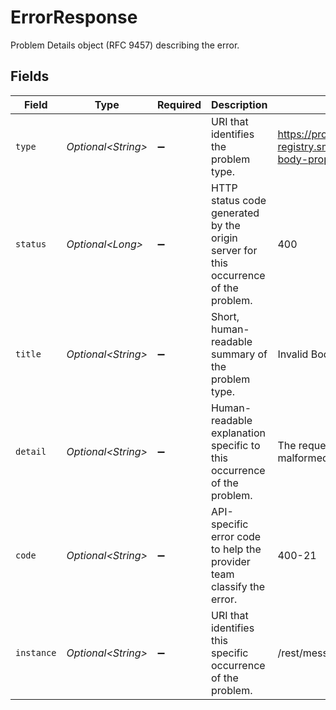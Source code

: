 # ErrorResponse

Problem Details object (RFC 9457) describing the error.


## Fields

| Field                                                                               | Type                                                                                | Required                                                                            | Description                                                                         | Example                                                                             |
| ----------------------------------------------------------------------------------- | ----------------------------------------------------------------------------------- | ----------------------------------------------------------------------------------- | ----------------------------------------------------------------------------------- | ----------------------------------------------------------------------------------- |
| `type`                                                                              | *Optional\<String>*                                                                 | :heavy_minus_sign:                                                                  | URI that identifies the problem type.                                               | https://problems-registry.smartbear.com/invalid-body-property-format                |
| `status`                                                                            | *Optional\<Long>*                                                                   | :heavy_minus_sign:                                                                  | HTTP status code generated by the origin server for this occurrence of the problem. | 400                                                                                 |
| `title`                                                                             | *Optional\<String>*                                                                 | :heavy_minus_sign:                                                                  | Short, human-readable summary of the problem type.                                  | Invalid Body property format                                                        |
| `detail`                                                                            | *Optional\<String>*                                                                 | :heavy_minus_sign:                                                                  | Human-readable explanation specific to this occurrence of the problem.              | The request body contains a malformed property                                      |
| `code`                                                                              | *Optional\<String>*                                                                 | :heavy_minus_sign:                                                                  | API-specific error code to help the provider team classify the error.               | 400-21                                                                              |
| `instance`                                                                          | *Optional\<String>*                                                                 | :heavy_minus_sign:                                                                  | URI that identifies this specific occurrence of the problem.                        | /rest/messages/sms                                                                  |